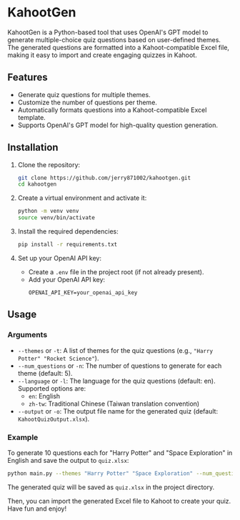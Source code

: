 # KahootGen

KahootGen is a Python-based tool that uses OpenAI's GPT model to generate multiple-choice quiz questions based on user-defined themes. The generated questions are formatted into a Kahoot-compatible Excel file, making it easy to import and create engaging quizzes in Kahoot.

## Features

- Generate quiz questions for multiple themes.
- Customize the number of questions per theme.
- Automatically formats questions into a Kahoot-compatible Excel template.
- Supports OpenAI's GPT model for high-quality question generation.

## Installation

1. Clone the repository:
   ```bash
   git clone https://github.com/jerry871002/kahootgen.git
   cd kahootgen
   ```

2. Create a virtual environment and activate it:
   ```bash
   python -m venv venv
   source venv/bin/activate
   ```

3. Install the required dependencies:
   ```bash
   pip install -r requirements.txt
   ```

4. Set up your OpenAI API key:
   - Create a `.env` file in the project root (if not already present).
   - Add your OpenAI API key:
     ```
     OPENAI_API_KEY=your_openai_api_key
     ```

## Usage

### Arguments

- `--themes` or `-t`: A list of themes for the quiz questions (e.g., `"Harry Potter" "Rocket Science"`).
- `--num_questions` or `-n`: The number of questions to generate for each theme (default: 5).
- `--language` or `-l`: The language for the quiz questions (default: en). Supported options are:
  - `en`: English
  - `zh-tw`: Traditional Chinese (Taiwan translation convention)
- `--output` or `-o`: The output file name for the generated quiz (default: `KahootQuizOutput.xlsx`).

### Example

To generate 10 questions each for "Harry Potter" and "Space Exploration" in English and save the output to `quiz.xlsx`:

```bash
python main.py --themes "Harry Potter" "Space Exploration" --num_questions 10 --language en --output quiz.xlsx
```

The generated quiz will be saved as `quiz.xlsx` in the project directory.

Then, you can import the generated Excel file to Kahoot to create your quiz. Have fun and enjoy!
